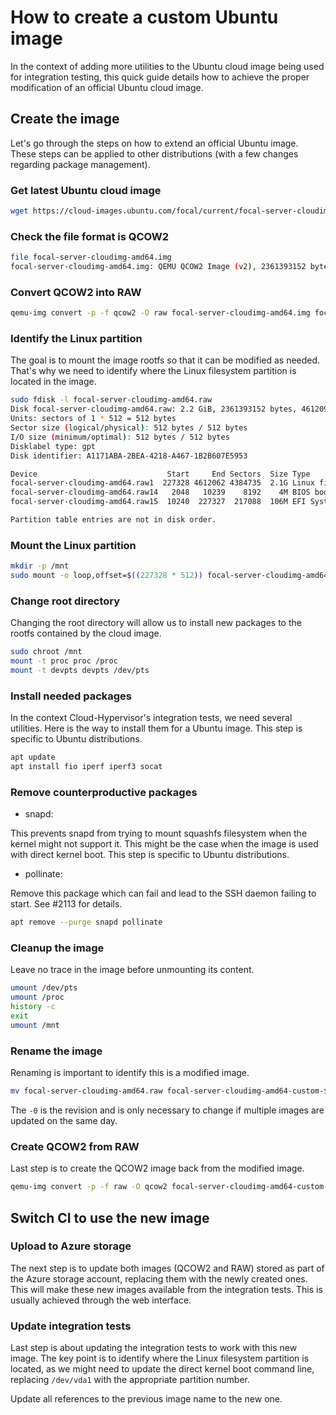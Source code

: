 # How to create a custom Ubuntu image

In the context of adding more utilities to the Ubuntu cloud image being used
for integration testing, this quick guide details how to achieve the proper
modification of an official Ubuntu cloud image.

## Create the image

Let's go through the steps on how to extend an official Ubuntu image. These
steps can be applied to other distributions (with a few changes regarding
package management).

### Get latest Ubuntu cloud image

```bash
wget https://cloud-images.ubuntu.com/focal/current/focal-server-cloudimg-amd64.img
```

### Check the file format is QCOW2

```bash
file focal-server-cloudimg-amd64.img
focal-server-cloudimg-amd64.img: QEMU QCOW2 Image (v2), 2361393152 bytes
```

### Convert QCOW2 into RAW

```bash
qemu-img convert -p -f qcow2 -O raw focal-server-cloudimg-amd64.img focal-server-cloudimg-amd64.raw
```

### Identify the Linux partition

The goal is to mount the image rootfs so that it can be modified as needed.
That's why we need to identify where the Linux filesystem partition is located
in the image.

```bash
sudo fdisk -l focal-server-cloudimg-amd64.raw
Disk focal-server-cloudimg-amd64.raw: 2.2 GiB, 2361393152 bytes, 4612096 sectors
Units: sectors of 1 * 512 = 512 bytes
Sector size (logical/physical): 512 bytes / 512 bytes
I/O size (minimum/optimal): 512 bytes / 512 bytes
Disklabel type: gpt
Disk identifier: A1171ABA-2BEA-4218-A467-1B2B607E5953

Device                             Start     End Sectors  Size Type
focal-server-cloudimg-amd64.raw1  227328 4612062 4384735  2.1G Linux filesystem
focal-server-cloudimg-amd64.raw14   2048   10239    8192    4M BIOS boot
focal-server-cloudimg-amd64.raw15  10240  227327  217088  106M EFI System

Partition table entries are not in disk order.
```

### Mount the Linux partition

```bash
mkdir -p /mnt
sudo mount -o loop,offset=$((227328 * 512)) focal-server-cloudimg-amd64.raw /mnt
```

### Change root directory

Changing the root directory will allow us to install new packages to the rootfs
contained by the cloud image.

```bash
sudo chroot /mnt
mount -t proc proc /proc
mount -t devpts devpts /dev/pts
```

### Install needed packages

In the context Cloud-Hypervisor's integration tests, we need several utilities.
Here is the way to install them for a Ubuntu image. This step is specific to
Ubuntu distributions.

```bash
apt update
apt install fio iperf iperf3 socat
```

### Remove counterproductive packages

* snapd:

This prevents snapd from trying to mount squashfs filesystem when the kernel
might not support it. This might be the case when the image is used with direct
kernel boot. This step is specific to Ubuntu distributions.

* pollinate:

Remove this package which can fail and lead to the SSH daemon failing to start.
See #2113 for details.

```bash
apt remove --purge snapd pollinate
```


### Cleanup the image

Leave no trace in the image before unmounting its content.

```bash
umount /dev/pts
umount /proc
history -c
exit
umount /mnt
```

### Rename the image

Renaming is important to identify this is a modified image.

```bash
mv focal-server-cloudimg-amd64.raw focal-server-cloudimg-amd64-custom-$(date "+%Y%m%d")-0.raw
```

The `-0` is the revision and is only necessary to change if multiple images are
updated on the same day.

### Create QCOW2 from RAW

Last step is to create the QCOW2 image back from the modified image.

```bash
qemu-img convert -p -f raw -O qcow2 focal-server-cloudimg-amd64-custom-$(date "+%Y%m%d")-0.raw focal-server-cloudimg-amd64-custom-$(date "+%Y%m%d")-0.qcow2
```

## Switch CI to use the new image

### Upload to Azure storage

The next step is to update both images (QCOW2 and RAW) stored as part of the
Azure storage account, replacing them with the newly created ones. This will
make these new images available from the integration tests. This is usually
achieved through the web interface.

### Update integration tests

Last step is about updating the integration tests to work with this new image.
The key point is to identify where the Linux filesystem partition is located,
as we might need to update the direct kernel boot command line, replacing
`/dev/vda1` with the appropriate partition number.

Update all references to the previous image name to the new one.
